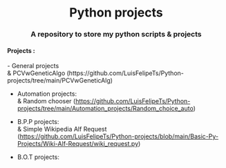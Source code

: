 <h1 align='center'>Python projects</h1>
<h3 align='center'>A repository to store my python scripts & projects</h3>
<h4>Projects :</h4> 
- General projects  <br />
& PCVwGeneticAlgo (https://github.com/LuisFelipeTs/Python-projects/tree/main/PCVwGeneticAlg) <br />

- Automation projects:  <br />
& Random chooser (https://github.com/LuisFelipeTs/Python-projects/tree/main/Automation_projects/Random_choice_auto)  <br />

- B.P.P projects:  <br />
& Simple Wikipedia Alf Request (https://github.com/LuisFelipeTs/Python-projects/blob/main/Basic-Py-Projects/Wiki-Alf-Request/wiki_request.py)<br />

- B.O.T projects:  <br />

